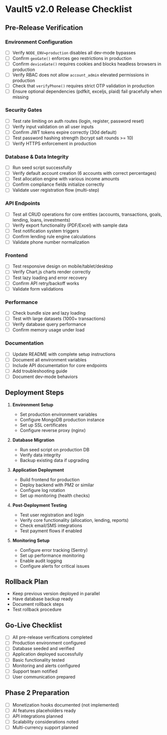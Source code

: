 # Vault5 v2.0 Release Checklist

## Pre-Release Verification

### Environment Configuration
- [ ] Verify `NODE_ENV=production` disables all dev-mode bypasses
- [ ] Confirm `geoGate()` enforces geo restrictions in production
- [ ] Confirm `deviceGate()` requires cookies and blocks headless browsers in production
- [ ] Verify RBAC does not allow `account_admin` elevated permissions in production
- [ ] Check that `verifyPhone()` requires strict OTP validation in production
- [ ] Ensure optional dependencies (pdfkit, exceljs, plaid) fail gracefully when missing

### Security Gates
- [ ] Test rate limiting on auth routes (login, register, password reset)
- [ ] Verify input validation on all user inputs
- [ ] Confirm JWT tokens expire correctly (30d default)
- [ ] Test password hashing strength (bcrypt salt rounds >= 10)
- [ ] Verify HTTPS enforcement in production

### Database & Data Integrity
- [ ] Run seed script successfully
- [ ] Verify default account creation (6 accounts with correct percentages)
- [ ] Test allocation engine with various income amounts
- [ ] Confirm compliance fields initialize correctly
- [ ] Validate user registration flow (multi-step)

### API Endpoints
- [ ] Test all CRUD operations for core entities (accounts, transactions, goals, lending, loans, investments)
- [ ] Verify export functionality (PDF/Excel) with sample data
- [ ] Test notification system triggers
- [ ] Confirm lending rule engine calculations
- [ ] Validate phone number normalization

### Frontend
- [ ] Test responsive design on mobile/tablet/desktop
- [ ] Verify Chart.js charts render correctly
- [ ] Test lazy loading and error recovery
- [ ] Confirm API retry/backoff works
- [ ] Validate form validations

### Performance
- [ ] Check bundle size and lazy loading
- [ ] Test with large datasets (1000+ transactions)
- [ ] Verify database query performance
- [ ] Confirm memory usage under load

### Documentation
- [ ] Update README with complete setup instructions
- [ ] Document all environment variables
- [ ] Include API documentation for core endpoints
- [ ] Add troubleshooting guide
- [ ] Document dev-mode behaviors

## Deployment Steps

1. **Environment Setup**
   - Set production environment variables
   - Configure MongoDB production instance
   - Set up SSL certificates
   - Configure reverse proxy (nginx)

2. **Database Migration**
   - Run seed script on production DB
   - Verify data integrity
   - Backup existing data if upgrading

3. **Application Deployment**
   - Build frontend for production
   - Deploy backend with PM2 or similar
   - Configure log rotation
   - Set up monitoring (health checks)

4. **Post-Deployment Testing**
   - Test user registration and login
   - Verify core functionality (allocation, lending, reports)
   - Check email/SMS integrations
   - Test payment flows if enabled

5. **Monitoring Setup**
   - Configure error tracking (Sentry)
   - Set up performance monitoring
   - Enable audit logging
   - Configure alerts for critical issues

## Rollback Plan

- Keep previous version deployed in parallel
- Have database backup ready
- Document rollback steps
- Test rollback procedure

## Go-Live Checklist

- [ ] All pre-release verifications completed
- [ ] Production environment configured
- [ ] Database seeded and verified
- [ ] Application deployed successfully
- [ ] Basic functionality tested
- [ ] Monitoring and alerts configured
- [ ] Support team notified
- [ ] User communication prepared

## Phase 2 Preparation

- [ ] Monetization hooks documented (not implemented)
- [ ] AI features placeholders ready
- [ ] API integrations planned
- [ ] Scalability considerations noted
- [ ] Multi-currency support planned
